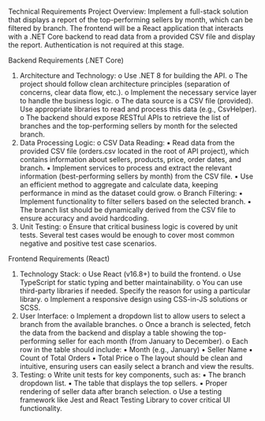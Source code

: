 Technical Requirements
Project Overview: Implement a full-stack solution that displays a report of the top-performing sellers by month, which can be filtered by branch. The frontend will be a React application that interacts with a .NET Core backend to read data from a provided CSV file and display the report. Authentication is not required at this stage.

Backend Requirements (.NET Core)
1.	Architecture and Technology:
o	Use .NET 8 for building the API.
o	The project should follow clean architecture principles (separation of concerns, clear data flow, etc.).
o	Implement the necessary service layer to handle the business logic.
o	The data source is a CSV file (provided). Use appropriate libraries to read and process this data (e.g., CsvHelper).
o	The backend should expose RESTful APIs to retrieve the list of branches and the top-performing sellers by month for the selected branch.
2.	Data Processing Logic:
o	CSV Data Reading:
▪	Read data from the provided CSV file (orders.csv located in the root of API project), which contains information about sellers, products, price, order dates, and branch.
▪	Implement services to process and extract the relevant information (best-performing sellers by month) from the CSV file.
▪	Use an efficient method to aggregate and calculate data, keeping performance in mind as the dataset could grow.
o	Branch Filtering:
▪	Implement functionality to filter sellers based on the selected branch.
▪	The branch list should be dynamically derived from the CSV file to ensure accuracy and avoid hardcoding.
3.	Unit Testing:
o	Ensure that critical business logic is covered by unit tests. Several test cases would be enough to cover most common negative and positive test case scenarios.

Frontend Requirements (React)
1.	Technology Stack:
o	Use React (v16.8+) to build the frontend.
o	Use TypeScript for static typing and better maintainability.
o	You can use third-party libraries if needed. Specify the reason for using a particular library.
o	Implement a responsive design using CSS-in-JS solutions or SCSS.
2.	User Interface:
o	Implement a dropdown list to allow users to select a branch from the available branches.
o	Once a branch is selected, fetch the data from the backend and display a table showing the top-performing seller for each month (from January to December).
o	Each row in the table should include:
▪	Month (e.g., January)
▪	Seller Name
▪	Count of Total Orders
▪	Total Price
o	The layout should be clean and intuitive, ensuring users can easily select a branch and view the results.
3.	Testing:
o	Write unit tests for key components, such as:
▪	The branch dropdown list.
▪	The table that displays the top sellers.
▪	Proper rendering of seller data after branch selection.
o	Use a testing framework like Jest and React Testing Library to cover critical UI functionality.

